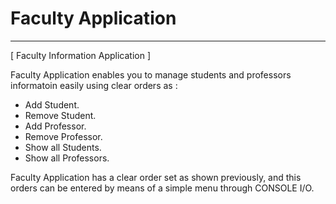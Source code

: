 # Faculty Application
-----------------------
[ Faculty Information Application ]

Faculty Application enables you to manage students and professors informatoin easily 
  using clear orders as :
  
  - Add Student.
  - Remove Student.
  - Add Professor.
  - Remove Professor.
  - Show all Students.
  - Show all Professors.
  
  Faculty Application has a clear order set as shown previously, and this orders can be entered 
  by means of a simple menu through CONSOLE I/O.
